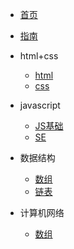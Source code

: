 * [首页](README)
* [指南](guide)

* html+css
  * [html](01/html内容/)
  * [css](01/css内容/)

* javascript
  * [JS基础](02\JS基础)
  * [SE](02\SE)

* 数据结构
  * [数组](03\数组\原理)
  * [链表](03\链表\原理.md)
  
* 计算机网络
  * [数组](04/计算机网络/)

